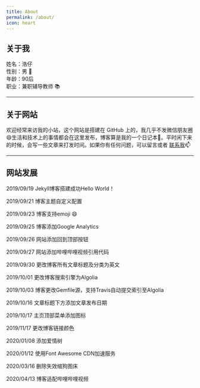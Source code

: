 ```yaml
---
title: About
permalink: /about/
icon: heart
---
```


## 关于我

姓名：浩仔    
性别：男 :boy:    
年龄：90后    
职业：兼职辅导教师 :books:    

------------

## 关于网站
欢迎经常来访我的小站，这个网站是搭建在 GitHub 上的，我几乎不发微信朋友圈:smile:生活和技术上的事情都会在这里发布，博客算是我的一个日记本:blue_book:。平时闲下来的时候，会写一些文章来打发时间。如果你有任何问题，可以留言或者 <a href="xuhao0347@gmail.com">联系我</a>:mailbox:

------------

## 网站发展



2019/09/19 Jekyll博客搭建成功Hello World！


2019/09/21 博客主题自定义配置


2019/09/23 博客支持emoji :smile:


2019/09/25 博客添加Google Analytics


2019/09/26 网站添加回到顶部按钮


2019/09/27 网站添加哔哩哔哩视频引用代码


2019/09/30 更改博客所有文章标题及分类为英文


2019/10/01 更改博客搜索引擎为Algolia


2019/10/03 博客更改Gemfile源，支持Travis自动提交索引至Algolia


2019/10/16 文章标题下方添加文章发布日期


2019/10/17 主页顶部菜单添加图标


2019/11/17 更改博客链接颜色


2020/01/08 添加爱情树


2020/01/12 使用Font Awesome CDN加速服务


2020/03/16 删除失效缩狗图床

2020/04/13 博客适配哔哩哔哩视频